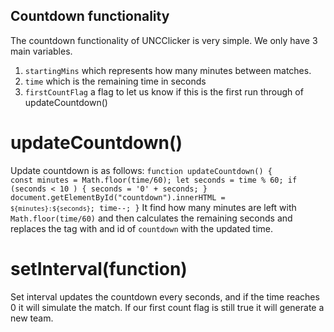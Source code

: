 ## Countdown functionality

The countdown functionality of UNCClicker is very simple. We only have 3 main variables.

1. `startingMins` which represents how many minutes between matches.
2. `time` which is the remaining time in seconds
3. `firstCountFlag` a flag to let us know if this is the first run through of updateCountdown()

# updateCountdown()

Update countdown is as follows:
<code>function updateCountdown() {
    const minutes = Math.floor(time/60);
    let seconds = time % 60;
    if (seconds < 10 ) {
        seconds = '0' + seconds;
    }
    document.getElementById("countdown").innerHTML = `${minutes}:${seconds}`;
    time--;
}</code>
It find how many minutes are left with <code>Math.floor(time/60)</code> and then calculates the remaining seconds and replaces the tag with and id of `countdown` with the updated time.

# setInterval(function)
Set interval updates the countdown every seconds, and if the time reaches 0 it will simulate the match. If our first count flag is still true it will generate a new team.



